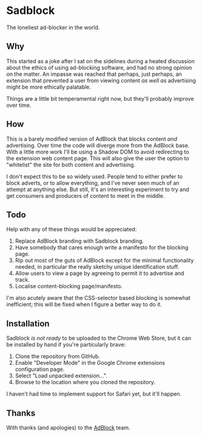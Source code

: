 # Sadblock

The loneliest ad-blocker in the world.

## Why

This started as a joke after I sat on the sidelines during a heated discussion about the ethics of using ad-blocking software, and had no strong opinion on the matter.  An impasse was reached that perhaps, just perhaps, an extension that prevented a user from viewing content _as well as_ advertising might be more ethically palatable.

Things are a little bit temperamental right now, but they'll probably improve over time.

## How

This is a barely modified version of AdBlock that blocks content _and_ advertising.  Over time the code will diverge more from the AdBlock base.  With a little more work I'll be using a Shadow DOM to avoid redirecting to the extension web content page.  This will also give the user the option to "whitelist" the site for both content and advertising.

I don't expect this to be so widely used.  People tend to either prefer to block adverts, or to allow everything, and I've never seen much of an attempt at anything else.  But still, it's an interesting experiment to try and get consumers and producers of content to meet in the middle. 

## Todo

Help with any of these things would be appreciated:

1. Replace AdBlock branding with Sadblock branding.
2. Have somebody that cares enough write a manifesto for the blocking page.
3. Rip out most of the guts of AdBlock except for the minimal functionality needed, in particular the really sketchy unique identification stuff.
4. Allow users to view a page by agreeing to permit it to advertise and track.
5. Localise content-blocking page/manifesto.

I'm also acutely aware that the CSS-selector based blocking is somewhat inefficient; this will be fixed when I figure a better way to do it.

## Installation

Sadblock *is not ready* to be uploaded to the Chrome Web Store, but it can be installed by hand if you're particularly brave:

1. Clone the repository from GitHub.
2. Enable "Developer Mode" in the Google Chrome extensions configuration page.
3. Select "Load unpacked extension...".
4. Browse to the location where you cloned the repository.

I haven't had time to implement support for Safari yet, but it'll happen.

## Thanks

With thanks (and apologies) to the [AdBlock](https://getadblock.com/) team.

